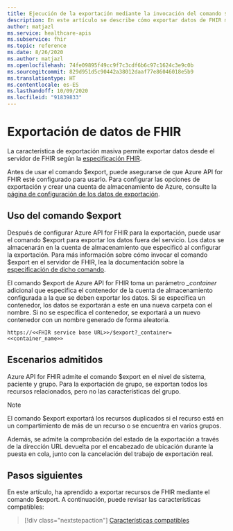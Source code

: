 ```yaml
---
title: Ejecución de la exportación mediante la invocación del comando $export en Azure API for FHIR
description: En este artículo se describe cómo exportar datos de FHIR mediante $export
author: matjazl
ms.service: healthcare-apis
ms.subservice: fhir
ms.topic: reference
ms.date: 8/26/2020
ms.author: matjazl
ms.openlocfilehash: 74fe09895f49cc9f7c3cdf6b6c97c1624c3e9c0b
ms.sourcegitcommit: 829d951d5c90442a38012daaf77e86046018e5b9
ms.translationtype: HT
ms.contentlocale: es-ES
ms.lasthandoff: 10/09/2020
ms.locfileid: "91839833"
---
```

# <a name="how-to-export-fhir-data"></a>Exportación de datos de FHIR


La característica de exportación masiva permite exportar datos desde el servidor de FHIR según la [especificación FHIR](https://hl7.org/fhir/uv/bulkdata/export/index.html). 

Antes de usar el comando $export, puede asegurarse de que Azure API for FHIR esté configurado para usarlo. Para configurar las opciones de exportación y crear una cuenta de almacenamiento de Azure, consulte la [página de configuración de los datos de exportación](configure-export-data.md).

## <a name="using-export-command"></a>Uso del comando $export

Después de configurar Azure API for FHIR para la exportación, puede usar el comando $export para exportar los datos fuera del servicio. Los datos se almacenarán en la cuenta de almacenamiento que especificó al configurar la exportación. Para más información sobre cómo invocar el comando $export en el servidor de FHIR, lea la documentación sobre la [especificación de dicho comando](https://hl7.org/Fhir/uv/bulkdata/export/index.html). 

El comando $export de Azure API for FHIR toma un parámetro _\_container_ adicional que especifica el contenedor de la cuenta de almacenamiento configurada a la que se deben exportar los datos. Si se especifica un contenedor, los datos se exportarán a este en una nueva carpeta con el nombre. Si no se especifica el contenedor, se exportará a un nuevo contenedor con un nombre generado de forma aleatoria. 

`https://<<FHIR service base URL>>/$export?_container=<<container_name>>`

## <a name="supported-scenarios"></a>Escenarios admitidos

Azure API for FHIR admite el comando $export en el nivel de sistema, paciente y grupo. Para la exportación de grupo, se exportan todos los recursos relacionados, pero no las características del grupo.

> [!Note] 
> El comando $export exportará los recursos duplicados si el recurso está en un compartimiento de más de un recurso o se encuentra en varios grupos.

Además, se admite la comprobación del estado de la exportación a través de la dirección URL devuelta por el encabezado de ubicación durante la puesta en cola, junto con la cancelación del trabajo de exportación real.

## <a name="next-steps"></a>Pasos siguientes

En este artículo, ha aprendido a exportar recursos de FHIR mediante el comando $export. A continuación, puede revisar las características compatibles:
 
>[!div class="nextstepaction"]
>[Características compatibles](fhir-features-supported.md)
